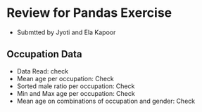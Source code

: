 # Review for Pandas Exercise

* Submtted by Jyoti and Ela Kapoor


## Occupation Data

* Data Read: check
* Mean age per occupation: Check
* Sorted male ratio per occupation: Check
* Min and Max age per occupation: Check
* Mean age on combinations of occupation and gender: Check
